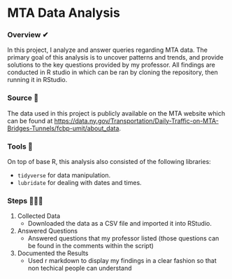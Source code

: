 # MTA Data Analysis 

### Overview ✔
In this project, I analyze and answer queries regarding MTA data. The primary goal of this analysis is to uncover patterns and trends, and provide solutions to the key questions provided by my professor. All findings are conducted in R studio in which can be ran by cloning the repository, then running it in RStudio.

### Source 🔗
The data used in this project is publicly available on the MTA website which can be found at https://data.ny.gov/Transportation/Daily-Traffic-on-MTA-Bridges-Tunnels/fcbp-umit/about_data.

### Tools 🧰
On top of base R, this analysis also consisted of the following libraries:
* `tidyverse` for data manipulation.
* `lubridate` for dealing with dates and times.

### Steps 🚶🏾‍♂️
1. Collected Data
   * Downloaded the data as a CSV file and imported it into RStudio.
2. Answered Questions
   * Answered questions that my professor listed (those questions can be found in the comments within the script)
3. Documented the Results
   * Used r markdown to display my findings in a clear fashion so that non techical people can understand
